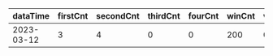 |dataTime|firstCnt|secondCnt|thirdCnt|fourCnt|winCnt|vrate|wrate|
|-|-|-|-|-|-|-|-|
|2023-03-12|3|4|0|0|200|0%|0%|